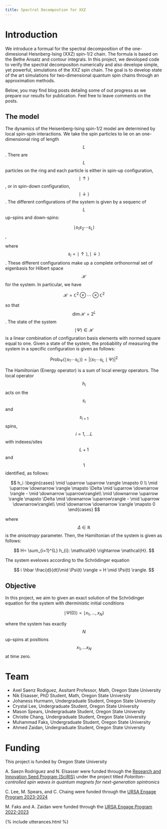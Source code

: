 ```yaml
---
title: Spectral Decompostion for XXZ
---
```


# Introduction

We introduce a formual for the spectral decomposition of the one-dimesional Heisnberg-Ising (XXZ) spin-1/2 chain. The formula is based on the Bethe Ansatz and contour integrals. In this project, we devoloped code to verify the spectral decompositon numerically and also develope simple, yet powerful, simulations of the XXZ spin chain. The goal is to develop state of the art simulations for two-dimensional quantum spin chains through an approximation methods.

Below, you may find blog posts detailng some of out progress as we prepare our results for publication. Feel free to leave comments on the posts.

## The model

The dynamics of the Heisenberg-Ising spin-1/2 model are determined by local spin-spin interactions. We take the spin particles to lie on an one-dimensional ring of length $$L$$. There are $$L$$ particles on the ring and each particle is either in spin-up configuration, $$\mid \uparrow\rangle$$, or in spin-down configuration, $$\mid \downarrow \rangle$$. The different configurations of the system is given by a sequenc of $$L$$ up-spins and down-spins:

$$\mid s_1 s_2 \cdots s_L \rangle$$,

where $$s_i =\mid \uparrow\rangle, \mid \downarrow\rangle$$. These different configurations make up a complete orthonormal set of eigenbasis for Hilbert space $$\mathcal{H}$$ for the system. In particular, we have

$$\mathcal{H} = \mathbb{C}^2 \otimes \cdots \otimes \mathbb{C}^2$$

so that $$\dim \mathcal{H} = 2^L$$. The state of the system $$\mid \Psi\rangle \in \mathcal{H}$$ is a linear combination of configuration basis elements with normed square equal to one. Given a state of the system, the probability of measuring the system in a specific configuration is given as follows:

$$
\mathrm{Prob}_{\Psi}(\mid s_1 \cdots s_L\rangle) = \vert\langle s_1 \cdots s_L \mid \Psi\rangle \vert^2
$$

The Hamiltonian (Energy operator) is a sum of local energy operators. The local operator $$h_i$$ acts on the $$s_i$$ and $$s_{i+1}$$ spins, $$i = 1, \dots L$$ with indexes/sites $$L+1$$
and $$1$$ identified, as follows:

$$
h_i :\begin{cases} \mid \uparrow \uparrow \rangle \mapsto 0 \\
\mid \uparrow \downarrow \rangle \mapsto \Delta \mid \uparrow \downarrow \rangle - \mid \downarrow \uparrow\rangle\\
\mid \downarrow \uparrow \rangle \mapsto \Delta \mid \downarrow \uparrow\rangle - \mid \uparrow \downarrow\rangle\\
\mid \downarrow \downarrow \rangle \mapsto 0 \end{cases}
$$

where $$\Delta \in \mathbb{R}$$ is the *anisotropy* parameter. Then, the Hamiltonian of the system is given as follows:

$$
H= \sum_{i=1}^{L} h_{i}: \mathcal{H} \rightarrow \mathcal{H}.
$$

The system eveloves according to the Schrödinger equation

$$
i \hbar \frac{d}{dt}\mid \Psi(t) \rangle = H \mid \Psi(t) \rangle.
$$

## Objective 

In this project, we aim to given an exact solution of the Schrödinger equation for the system with dterministic initial conditions

$$
\mid \Psi(0)\rangle = \mid x_1, \dots, x_N \rangle 
$$

where the system has exactly $$N$$ up-spins at positions $$x_1, \dots x_N$$ at time zero.


# Team
- Axel Saenz Rodiguez, Assitant Professor, Math, Oregon State University
- Nik Elsasser, PhD Student, Math, Oregon State University
- Johaness Hurmann, Undergraduate Student, Oregon State University
- Crystal Lee, Undergraduate Student, Oregon State University
- Mason Spears, Undergraduate Student, Oregon State University
- Christie Chang, Undergraduate Student, Oregon State University
- Muhammad Faks, Undergraduate Student, Oregon State University
- Ahmed Zaidan, Undergraduate Student, Oregon State University


# Funding 

This project is funded by Oregon State University

A. Saezn Rodriguez and N. Elsasser were funded through the [Research and Innovation Seed Program (SciRIS)](https://science.oregonstate.edu/research/research-and-innovation-seed-program) under the project titled *Polariton-controlled spin waves in quantum magnets for next-generation spintronics*

C. Lee, M. Spears, and C. Chaing were funded through the [URSA Engage Program 2023-2024](https://academicaffairs.oregonstate.edu/research/ursa-engage)

M. Faks and A. Zaidan were funded through the [URSA Engage Program 2022-2023](https://academicaffairs.oregonstate.edu/research/ursa-engage)


<script type="text/javascript" async
  src="https://cdnjs.cloudflare.com/ajax/libs/mathjax/2.7.5/MathJax.js?config=TeX-MML-AM_CHTML" async>
</script>


{% include utterances.html %}
